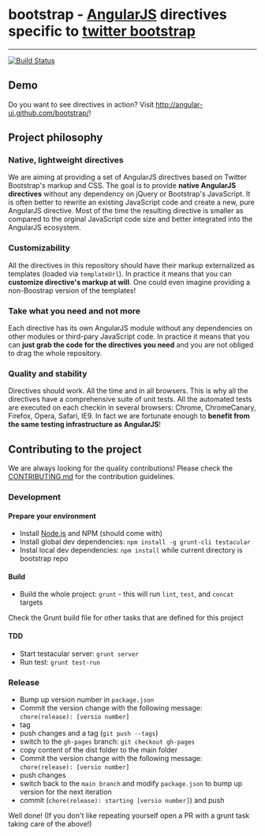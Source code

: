 # bootstrap - [AngularJS](http://angularjs.org/) directives specific to [twitter bootstrap](http://twitter.github.com/bootstrap/)

***

[![Build Status](https://secure.travis-ci.org/angular-ui/bootstrap.png)](http://travis-ci.org/angular-ui/bootstrap)

## Demo

Do you want to see directives in action? Visit http://angular-ui.github.com/bootstrap/!

## Project philosophy

### Native, lightweight directives

We are aiming at providing a set of AngularJS directives based on Twitter Bootstrap's markup and CSS. The goal is to provide **native AngularJS directives** without any dependency on jQuery or Bootstrap's JavaScript.
It is often better to rewrite an existing JavaScript code and create a new, pure AngularJS directive. Most of the time the resulting directive is smaller as compared to the orginal JavaScript code size and better integrated into the AngularJS ecosystem.

### Customizability

All the directives in this repository should have their markup externalized as templates (loaded via `templateUrl`). In practice it means that you can **customize directive's markup at will**. One could even imagine providing a non-Boostrap version of the templates!

### Take what you need and not more

Each directive has its own AngularJS module without any dependencies on other modules or third-pary JavaScript code. In practice it means that you can **just grab the code for the directives you need** and you are not obliged to drag the whole repository.

### Quality and stability

Directives should work. All the time and in all browsers. This is why all the directives have a comprehensive suite of unit tests. All the automated tests are executed on each checkin in several browsers: Chrome, ChromeCanary, Firefox, Opera, Safari, IE9.
In fact we are fortunate enough to **benefit from the same testing infrastructure as AngularJS**!

## Contributing to the project

We are always looking for the quality contributions! Please check the [CONTRIBUTING.md](CONTRIBUTING.md) for the contribution guidelines.

### Development
#### Prepare your environment
* Install [Node.js](http://nodejs.org/) and NPM (should come with)
* Install global dev dependencies: `npm install -g grunt-cli testacular`
* Instal local dev dependencies: `npm install` while current directory is bootstrap repo

#### Build
* Build the whole project: `grunt` - this will run `lint`, `test`, and `concat` targets

Check the Grunt build file for other tasks that are defined for this project

#### TDD
* Start testacular server: `grunt server`
* Run test: `grunt test-run`

### Release
* Bump up version number in `package.json`
* Commit the version change with the following message: `chore(release): [versio number]`
* tag
* push changes and a tag (`git push --tags`)
* switch to the `gh-pages` branch: `git checkout gh-pages`
* copy content of the dist folder to the main folder
* Commit the version change with the following message: `chore(release): [versio number]`
* push changes
* switch back to the `main branch` and modify `package.json` to bump up version for the next iteration
* commit (`chore(release): starting [versio number]`) and push

Well done! (If you don't like repeating yourself open a PR with a grunt task taking care of the above!)
